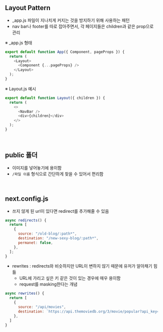 ## Layout Pattern

- \_app.js 파일이 지나치게 커지는 것을 방지하기 위해 사용하는 패턴
- nav bar나 footer를 따로 잡아주면서, 각 페이지들은 children과 같은 prop으로 관리

※ \_app.js 형태

```js
export default function App({ Component, pageProps }) {
  return (
    <Layout>
      <Component {...pageProps} />
    </Layout>
  );
}
```

※ Layout.js 예시

```js
export default function Layout({ children }) {
  return (
    <>
      <NavBar />
      <div>{children}</div>
    </>
  );
}
```

<br>

## public 폴더

- 이미지를 넣어놓기에 용이함
- `/파일 이름` 형식으로 간단하게 찾을 수 있어서 편리함

<br>

## next.config.js

- 쓰지 않게 된 url이 있다면 redirect를 추가해줄 수 있음

```js
async redirects() {
  return [
    {
      source: "/old-blog/:path*",
      destination: "/new-sexy-blog/:path*",
      permanet: false,
    },
  ];
}
```

- rewrites : redirects와 비슷하지만 URL이 변하지 않기 때문에 유저가 알아채기 힘듦
  - URL에 가리고 싶은 키 같은 것이 있는 경우에 매우 용이함
  - request를 masking한다는 개념

```js
async rewrites() {
  return [
    {
      source: "/api/movies",
      destination: `https://api.themoviedb.org/3/movie/popular?api_key=${API_KEY}`,
    },
  ]
}
```
